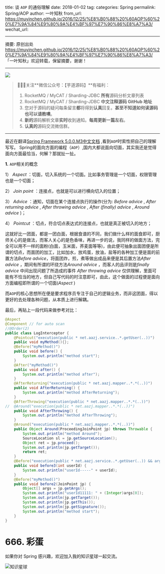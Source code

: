 title: 谈 `AOP` 的通俗理解
date: 2018-01-02
tag: 
categories: Spring
permalink: Spring/AOP
author: 一叶知秋
from_url: https://muyinchen.github.io/2016/12/25/%E8%B0%88%20%60AOP%60%20%E7%9A%84%E9%80%9A%E4%BF%97%E7%90%86%E8%A7%A3/
wechat_url: 

-------

摘要: 原创出处 https://muyinchen.github.io/2016/12/25/%E8%B0%88%20%60AOP%60%20%E7%9A%84%E9%80%9A%E4%BF%97%E7%90%86%E8%A7%A3/ 「一叶知秋」欢迎转载，保留摘要，谢谢！

-------

![](http://www.iocoder.cn/images/common/wechat_mp_2017_07_31.jpg)

> 🙂🙂🙂关注**微信公众号：【芋道源码】**有福利：
> 1. RocketMQ / MyCAT / Sharding-JDBC **所有**源码分析文章列表
> 2. RocketMQ / MyCAT / Sharding-JDBC **中文注释源码 GitHub 地址**
> 3. 您对于源码的疑问每条留言**都**将得到**认真**回复。**甚至不知道如何读源码也可以请教噢**。
> 4. **新的**源码解析文章**实时**收到通知。**每周更新一篇左右**。
> 5. **认真的**源码交流微信群。

-------

最近在翻译[Spring Framework 5.0.0.M3中文文档](https://www.gitbook.com/book/muyinchen/spring-framework-5-0-0-m3/details) ,看到`AOP`时索性把自己的理解写写。
Spring的面向方面的编程（`AOP`）,国内大都说面向切面，其实我还是觉得面向方面最恰当，何解？那就扯一扯。

**1.** `AOP`相关的概念

1） *Aspect* ：切面，切入系统的一个切面。比如事务管理是一个切面，权限管理也是一个切面；

2） *Join point* ：连接点，也就是可以进行横向切入的位置；

3） *Advice* ：通知，切面在某个连接点执行的操作(分为: *Before advice* , *After returning advice* , *After throwing advice* , *After (finally) advice* , *Around advice* )；

4） *Pointcut* ：切点，符合切点表达式的连接点，也就是真正被切入的地方；

 这就好比一团面，都是一团白面，根据食谱的不同，我们做什么样的面食即可，厨师关心的是做法，而客人关心的是色香味，再进一步的说，我同样的做面方法，完全可以用不一样的面粉(白面，玉米面，荞麦面等等)，由此便可抽象出面团便是所谓的切点，而面团的加工，比如加水，放鸡蛋，放油，盐等的各种加工便是面的前置方法*Before advice*，将面团炸，煎，煮等做出成品来便是其后置方法*After advice* ，期间有所谓的环绕方法*Around advice* ，而客人的品评则是*finally advice* 中间出现问题了所造成的事件 *After throwing advice* 仅供理解，里面可能有不恰当的地方，但自己写代码的时注意即可，由此，这个做面的过程便是面向方面编程即所谓的一个切面(*Aspect* )

 而`AOP`的核心思想所在便是要求程序员专注于自己的逻辑业务，而非这团面，得以更好的去处理各种问题，从本质上进行解耦。

 最后，再贴上一段代码来做参考对比：

```java
@Aspect
@Component // for auto scan
//@Order(2)
public class LogInterceptor {
	@Pointcut("execution(public * net.aazj.service..*.getUser(..))")
	public void myMethod(){};
	@Before("myMethod()")
	public void before() {
		System.out.println("method start");
	}
	@After("myMethod()")
	public void after() {
		System.out.println("method after");
	}
	@AfterReturning("execution(public * net.aazj.mapper..*.*(..))")
	public void AfterReturning() {
		System.out.println("method AfterReturning");
	}
	@AfterThrowing("execution(public * net.aazj.mapper..*.*(..))")
//  @Around("execution(public * net.aazj.mapper..*.*(..))")
	public void AfterThrowing() {
		System.out.println("method AfterThrowing");
	}
	@Around("execution(public * net.aazj.mapper..*.*(..))")
	public Object Around(ProceedingJoinPoint jp) throws Throwable {
		System.out.println("method Around");
		SourceLocation sl = jp.getSourceLocation();
		Object ret = jp.proceed();
		System.out.println(jp.getTarget());
		return ret;
	}
	@Before("execution(public * net.aazj.service..*.getUser(..)) && args(userId,..)")
	public void before3(int userId) {
		System.out.println("userId-----" + userId);
	}
	@Before("myMethod()")
	public void before2(JoinPoint jp) {
		Object[] args = jp.getArgs();
		System.out.println("userId11111: " + (Integer)args[0]);
		System.out.println(jp.getTarget());
		System.out.println(jp.getThis());
		System.out.println(jp.getSignature());
		System.out.println("method start");
	}
}
```

# 666. 彩蛋

如果你对 Spring 感兴趣，欢迎加入我的知识星球一起交流。

![知识星球](http://www.iocoder.cn/images/Architecture/2017_12_29/01.png)